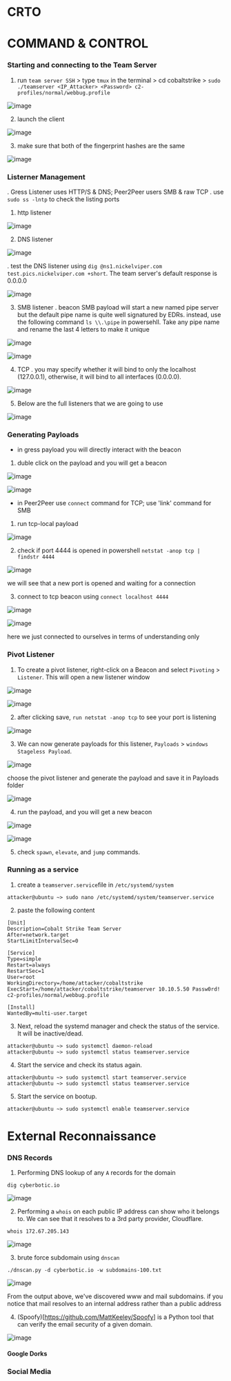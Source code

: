 # CRTO



# COMMAND & CONTROL
### Starting and connecting to the Team Server
1. run `team server SSH` > type `tmux` in the terminal > cd cobaltstrike > `sudo ./teamserver <IP_Attacker> <Password> c2-profiles/normal/webbug.profile`

![image](https://github.com/AbdullahZuhair21/CRTO/assets/154827329/c857de3c-ea19-40da-8247-73bcf9309cb7)

2. launch the client

![image](https://github.com/AbdullahZuhair21/CRTO/assets/154827329/2127a7ea-a1e9-4f71-82de-eb764dc8ea30)

3. make sure that both of the fingerprint hashes are the same

![image](https://github.com/AbdullahZuhair21/CRTO/assets/154827329/64c9d4e8-7bd4-4a46-9e30-ffa0efae2ed9)

### Listerner Management
.    Gress Listener uses HTTP/S & DNS; Peer2Peer users SMB & raw TCP
.    use `sudo ss -lntp` to check the listing ports
1. http listener

![image](https://github.com/AbdullahZuhair21/CRTO/assets/154827329/4cc00aae-bcc2-4344-a678-a14075a29dd2)

2. DNS listener

![image](https://github.com/AbdullahZuhair21/CRTO/assets/154827329/95028a42-a826-459d-a66f-e746d716a8b2)

.    test the DNS listener using `dig @ns1.nickelviper.com test.pics.nickelviper.com +short`. The team server's default response is 0.0.0.0

![image](https://github.com/AbdullahZuhair21/CRTO/assets/154827329/fb4b98c6-093c-4adb-a4d5-67d8db8c07a6)

3. SMB listener
.    beacon SMB payload will start a new named pipe server but the default pipe name is quite well signatured by EDRs. instead, use the following command `ls \\.\pipe` in powersehll. Take any pipe name and rename the last 4 letters to make it unique

![image](https://github.com/AbdullahZuhair21/CRTO/assets/154827329/80a5f0a7-c513-4d21-aaba-a733b9ae069c)

![image](https://github.com/AbdullahZuhair21/CRTO/assets/154827329/4808fd11-337e-41f8-8f01-3b8775805abd)

4. TCP
.    you may specify whether it will bind to only the localhost (127.0.0.1), otherwise, it will bind to all interfaces (0.0.0.0).

![image](https://github.com/AbdullahZuhair21/CRTO/assets/154827329/e314926e-c8d7-4dba-85f8-ebd5fde25318)

5. Below are the full listeners that we are going to use

![image](https://github.com/AbdullahZuhair21/CRTO/assets/154827329/ffb3df80-72bd-44a8-b099-d0a52774bd51)

### Generating Payloads
- in gress payload you will directly interact with the beacon

1. duble click on the payload and you will get a beacon

  ![image](https://github.com/AbdullahZuhair21/CRTO/assets/154827329/1a8f88bb-1011-48da-9572-d5843562a2a1)

  ![image](https://github.com/AbdullahZuhair21/CRTO/assets/154827329/ad1eda16-6efc-444f-8258-4e2c6bfce176)

- in Peer2Peer use `connect` command for TCP; use 'link' command for SMB

1. run tcp-local payload 

![image](https://github.com/AbdullahZuhair21/CRTO/assets/154827329/a21c97d3-3cf6-4ed8-a8da-2cdf054649b3)

2. check if port 4444 is opened in powershell `netstat -anop tcp | findstr 4444`

![image](https://github.com/AbdullahZuhair21/CRTO/assets/154827329/c16283c0-9272-4471-8e97-3695017ba286)

we will see that a new port is opened and waiting for a connection

3. connect to tcp beacon using `connect localhost 4444`

![image](https://github.com/AbdullahZuhair21/CRTO/assets/154827329/47913fc7-e260-420e-928e-2eb0dd57e55f)

![image](https://github.com/AbdullahZuhair21/CRTO/assets/154827329/8367e11b-00ff-465e-856c-2484af56905f)

here we just connected to ourselves in terms of understanding only

### Pivot Listener
1. To create a pivot listener, right-click on a Beacon and select `Pivoting` > `Listener`. This will open a new listener window

![image](https://github.com/AbdullahZuhair21/CRTO/assets/154827329/58cd9bd4-0d90-4014-8ff3-64dd2100546d)

![image](https://github.com/AbdullahZuhair21/CRTO/assets/154827329/7048e894-648e-4455-aa79-54b516b784ff)

2. after clicking save, `run netstat -anop tcp` to see your port is listening

![image](https://github.com/AbdullahZuhair21/CRTO/assets/154827329/6a2a527b-0705-48d7-a379-86708943f1e6)

3. We can now generate payloads for this listener, `Payloads` > `windows Stageless Payload`.

![image](https://github.com/AbdullahZuhair21/CRTO/assets/154827329/4d6577c7-07c2-4922-b9c7-a675a3188da1)

choose the pivot listener and generate the payload and save it in Payloads folder

![image](https://github.com/AbdullahZuhair21/CRTO/assets/154827329/532aadf2-5b22-4452-8ee0-01ce88627e97)

4. run the payload, and you will get a new beacon

![image](https://github.com/AbdullahZuhair21/CRTO/assets/154827329/4322c4ec-5cc7-498c-bb34-2bed1812b99b)

![image](https://github.com/AbdullahZuhair21/CRTO/assets/154827329/aa29e7be-72cd-4981-b172-6d5c0d5879a2)

5. check `spawn`, `elevate`, and `jump` commands.

### Running as a service
1. create a `teamserver.service`file in `/etc/systemd/system`
```
attacker@ubuntu ~> sudo nano /etc/systemd/system/teamserver.service
```
2. paste the following content
```
[Unit]
Description=Cobalt Strike Team Server
After=network.target
StartLimitIntervalSec=0

[Service]
Type=simple
Restart=always
RestartSec=1
User=root
WorkingDirectory=/home/attacker/cobaltstrike
ExecStart=/home/attacker/cobaltstrike/teamserver 10.10.5.50 Passw0rd! c2-profiles/normal/webbug.profile

[Install]
WantedBy=multi-user.target
```
3. Next, reload the systemd manager and check the status of the service.  It will be inactive/dead.
```
attacker@ubuntu ~> sudo systemctl daemon-reload
attacker@ubuntu ~> sudo systemctl status teamserver.service
```
4. Start the service and check its status again.
```
attacker@ubuntu ~> sudo systemctl start teamserver.service
attacker@ubuntu ~> sudo systemctl status teamserver.service
```
5. Start the service on bootup.
```
attacker@ubuntu ~> sudo systemctl enable teamserver.service
```



# External Reconnaissance
### DNS Records
1. Performing DNS lookup of any `A` records for the domain
```
dig cyberbotic.io
```
![image](https://github.com/AbdullahZuhair21/CRTO/assets/154827329/e31d41b8-b830-44cd-af8b-68c029d0c2f5)

2. Performing a `whois` on each public IP address can show who it belongs to. We can see that it resolves to a 3rd party provider, Cloudflare.
```
whois 172.67.205.143
```
![image](https://github.com/AbdullahZuhair21/CRTO/assets/154827329/6f8687e5-a382-4629-ab08-191490bcf0fd)

3. brute force subdomain using `dnscan`
```
./dnscan.py -d cyberbotic.io -w subdomains-100.txt
```
![image](https://github.com/AbdullahZuhair21/CRTO/assets/154827329/f6f451a0-a062-4a03-90e5-9509532238b4)

From the output above, we've discovered www and mail subdomains. if you notice that mail resolves to an internal address rather than a public address

4. (Spoofy)[https://github.com/MattKeeley/Spoofy] is a Python tool that can verify the email security of a given domain.

![image](https://github.com/AbdullahZuhair21/CRTO/assets/154827329/06f308e6-72b1-4a1b-b29d-4cf7acdec0ae)

#### Google Dorks




### Social Media


































